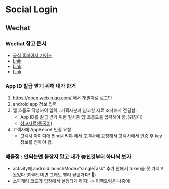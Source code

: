 # Social Login

## Wechat

### Wechat 참고 문서

* [공식 홈페이지 가이드](https://developers.weixin.qq.com/doc/oplatform/en/Mobile_App/Access_Guide/Android.html)
* [Lnik](https://programmer.group/android-wechat-login-sharing-payment.html)
* [Link](https://www.codetd.com/ko/article/11797285#WXEntryActivity_84)
* [Link](https://medium.com/@joongwon/wechat-login-android-%EC%97%B0%EB%8F%99-17d5c4f27614)

### App ID 발급 받기 위해 내가 한거

1. <https://open.weixin.qq.com/> 에서 개발자로 로그인
1. android app 정보 입력
1. 앱 흐름도 작성하여 입력 : 기획자분께 참고할 자료 조사해서 전달함.
    * App ID를 발급 받기 위한 절차중 앱 흐름도를 입력해야 함.(귀찮다)
    * [참고자료(중국어)](https://mts.jk51.com/tushuo/1876558.html)
1. 고객사에 AppSecret 인증 요청
    * 고객사 아이디에 Bind시켜야 해서 고객사에 요청해서 고객사에서 인증 후 key정보를 받아야 함.

### 배울점 : 안되는면 붙잡지 말고 내가 놓친것부터 하나씩 보자

* activity에  android:launchMode="singleTask" 추가 안해서 token을 못 가지고 왔었다.(하루반이면 그래도 빨리 끝낸거다! :tada:)
* 스파게티 코드의 입장에서 실행되게 하자! -> 리펙토링은 나중에
